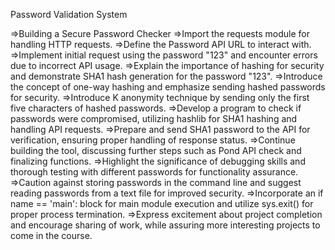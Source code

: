 Password Validation System

=>Building a Secure Password Checker
=>Import the requests module for handling HTTP requests.
=>Define the Password API URL to interact with.
=>Implement initial request using the password "123" and encounter errors due to incorrect API usage.
=>Explain the importance of hashing for security and demonstrate SHA1 hash generation for the password "123".
=>Introduce the concept of one-way hashing and emphasize sending hashed passwords for security.
=>Introduce K anonymity technique by sending only the first five characters of hashed passwords.
=>Develop a program to check if passwords were compromised, utilizing hashlib for SHA1 hashing and handling API requests.
=>Prepare and send SHA1 password to the API for verification, ensuring proper handling of response status.
=>Continue building the tool, discussing further steps such as Pond API check and finalizing functions.
=>Highlight the significance of debugging skills and thorough testing with different passwords for functionality assurance.
=>Caution against storing passwords in the command line and suggest reading passwords from a text file for improved security.
=>Incorporate an if name == 'main': block for main module execution and utilize sys.exit() for proper process termination.
=>Express excitement about project completion and encourage sharing of work, while assuring more interesting projects to come in the course.
